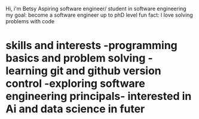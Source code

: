 Hi, i'm Betsy
Aspiring software engineer/ student in software engineering
my goal: become a software engineer up to phD level
fun fact: l love solving problems with code
# skills and interests  -programming basics and problem solving  -learning git and github version control -exploring software engineering principals- interested in Ai and data science in futer


